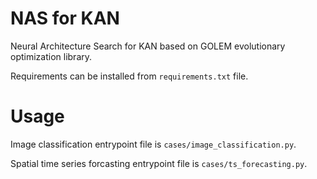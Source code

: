 # NAS for KAN
Neural Architecture Search for KAN based on GOLEM evolutionary optimization library.

Requirements can be installed from `requirements.txt` file.

# Usage

Image classification entrypoint file is `cases/image_classification.py`.

Spatial time series forcasting entrypoint file is `cases/ts_forecasting.py`.
